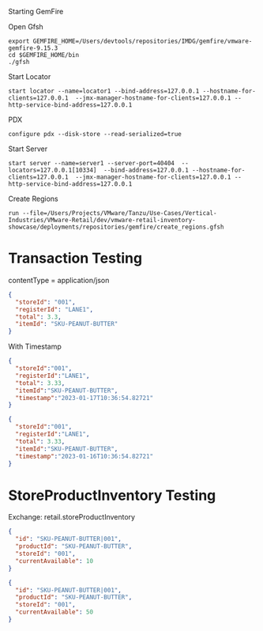 
Starting GemFire

Open Gfsh

```shell
export GEMFIRE_HOME=/Users/devtools/repositories/IMDG/gemfire/vmware-gemfire-9.15.3
cd $GEMFIRE_HOME/bin
./gfsh
```

Start Locator

```shell
start locator --name=locator1 --bind-address=127.0.0.1 --hostname-for-clients=127.0.0.1  --jmx-manager-hostname-for-clients=127.0.0.1 --http-service-bind-address=127.0.0.1 
```

PDX

```shell
configure pdx --disk-store --read-serialized=true

```

Start Server

```shell
start server --name=server1 --server-port=40404  --locators=127.0.0.1[10334]  --bind-address=127.0.0.1 --hostname-for-clients=127.0.0.1  --jmx-manager-hostname-for-clients=127.0.0.1 --http-service-bind-address=127.0.0.1
```

Create Regions

```shell
run --file=/Users/Projects/VMware/Tanzu/Use-Cases/Vertical-Industries/VMware-Retail/dev/vmware-retail-inventory-showcase/deployments/repositories/gemfire/create_regions.gfsh
```


# Transaction Testing


contentType = application/json

```json
{
  "storeId": "001",
  "registerId": "LANE1",
  "total": 3.3,
  "itemId": "SKU-PEANUT-BUTTER"
}
```

With Timestamp

```json
{
  "storeId":"001",
  "registerId":"LANE1",
  "total": 3.33,
  "itemId":"SKU-PEANUT-BUTTER",
  "timestamp":"2023-01-17T10:36:54.82721"
}
```

```json
{
  "storeId":"001",
  "registerId":"LANE1",
  "total": 3.33,
  "itemId":"SKU-PEANUT-BUTTER",
  "timestamp":"2023-01-16T10:36:54.82721"
}
```


# StoreProductInventory Testing

Exchange: retail.storeProductInventory

```json
{
  "id": "SKU-PEANUT-BUTTER|001",
  "productId": "SKU-PEANUT-BUTTER",
  "storeId": "001",
  "currentAvailable": 10
}
```


```json
{
  "id": "SKU-PEANUT-BUTTER|001",
  "productId": "SKU-PEANUT-BUTTER",
  "storeId": "001",
  "currentAvailable": 50
}
```